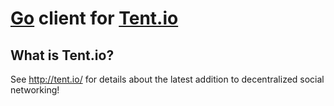 # [Go](http://golang.org) client for [Tent.io](http://tent.io/)

## What is Tent.io?

See <http://tent.io/> for details about the latest addition to
decentralized social networking!
